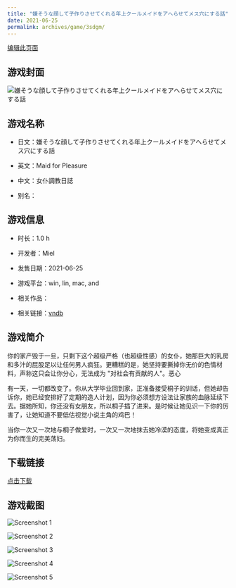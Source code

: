 ```yaml
---
title: "嫌そうな顔して子作りさせてくれる年上クールメイドをアヘらせてメス穴にする話"
date: 2021-06-25
permalink: archives/game/3sdgm/
---
```

[编辑此页面](https://github.com/ACG-3/ADV3-source/blob/main/source/_posts/%E5%AB%8C%E3%81%9D%E3%81%86%E3%81%AA%E9%A1%94%E3%81%97%E3%81%A6%E5%AD%90%E4%BD%9C%E3%82%8A%E3%81%95%E3%81%9B%E3%81%A6%E3%81%8F%E3%82%8C%E3%82%8B%E5%B9%B4%E4%B8%8A%E3%82%AF%E3%83%BC%E3%83%AB%E3%83%A1%E3%82%A4%E3%83%89%E3%82%92%E3%82%A2%E3%83%98%E3%82%89%E3%81%9B%E3%81%A6%E3%83%A1%E3%82%B9%E7%A9%B4%E3%81%AB%E3%81%99%E3%82%8B%E8%A9%B1.md)

## 游戏封面

![嫌そうな顔して子作りさせてくれる年上クールメイドをアヘらせてメス穴にする話](https://pan.timero.xyz/d/onedrive/img_lib_001/%E5%AB%8C%E3%81%9D%E3%81%86%E3%81%AA%E9%A1%94%E3%81%97%E3%81%A6%E5%AD%90%E4%BD%9C%E3%82%8A%E3%81%95%E3%81%9B%E3%81%A6%E3%81%8F%E3%82%8C%E3%82%8B%E5%B9%B4%E4%B8%8A%E3%82%AF%E3%83%BC%E3%83%AB%E3%83%A1%E3%82%A4%E3%83%89%E3%82%92%E3%82%A2%E3%83%98%E3%82%89%E3%81%9B%E3%81%A6%E3%83%A1%E3%82%B9%E7%A9%B4%E3%81%AB%E3%81%99%E3%82%8B%E8%A9%B1_cover.avif)


## 游戏名称

- 日文：嫌そうな顔して子作りさせてくれる年上クールメイドをアヘらせてメス穴にする話
- 英文：Maid for Pleasure
- 中文：女仆調教日誌

- 别名：


## 游戏信息

- 时长：1.0 h
- 开发者：Miel
- 发售日期：2021-06-25
- 游戏平台：win, lin, mac, and
- 相关作品：

- 相关链接：[vndb](https://vndb.org/v31334)


## 游戏简介

你的家产毁于一旦，只剩下这个超级严格（也超级性感）的女仆，她那巨大的乳房和多汁的屁股足以让任何男人疯狂。更糟糕的是，她坚持要撕掉你无价的色情材料，声称这只会让你分心，无法成为 "对社会有贡献的人"。恶心

有一天，一切都改变了。你从大学毕业回到家，正准备接受桐子的训话，但她却告诉你，她已经安排好了定期的造人计划，因为你必须想方设法让家族的血脉延续下去。据她所知，你还没有女朋友，所以桐子插了进来。是时候让她见识一下你的厉害了，让她知道不要低估视觉小说主角的鸡巴！

当你一次又一次地与桐子做爱时，一次又一次地抹去她冷漠的态度，将她变成真正为你而生的完美荡妇。




## 下载链接

[点击下载](https://pan.timero.xyz/onedrive/adv_lib_001/%E5%AB%8C%E3%81%9D%E3%81%86%E3%81%AA%E9%A1%94%E3%81%97%E3%81%A6%E5%AD%90%E4%BD%9C%E3%82%8A%E3%81%95%E3%81%9B%E3%81%A6%E3%81%8F%E3%82%8C%E3%82%8B%E5%B9%B4%E4%B8%8A%E3%82%AF%E3%83%BC%E3%83%AB%E3%83%A1%E3%82%A4%E3%83%89%E3%82%92%E3%82%A2%E3%83%98%E3%82%89%E3%81%9B%E3%81%A6%E3%83%A1%E3%82%B9%E7%A9%B4%E3%81%AB%E3%81%99%E3%82%8B%E8%A9%B1)


## 游戏截图


![Screenshot 1](https://pan.timero.xyz/d/onedrive/img_lib_001/%E5%AB%8C%E3%81%9D%E3%81%86%E3%81%AA%E9%A1%94%E3%81%97%E3%81%A6%E5%AD%90%E4%BD%9C%E3%82%8A%E3%81%95%E3%81%9B%E3%81%A6%E3%81%8F%E3%82%8C%E3%82%8B%E5%B9%B4%E4%B8%8A%E3%82%AF%E3%83%BC%E3%83%AB%E3%83%A1%E3%82%A4%E3%83%89%E3%82%92%E3%82%A2%E3%83%98%E3%82%89%E3%81%9B%E3%81%A6%E3%83%A1%E3%82%B9%E7%A9%B4%E3%81%AB%E3%81%99%E3%82%8B%E8%A9%B1_Screenshot_1.avif)

![Screenshot 2](https://pan.timero.xyz/d/onedrive/img_lib_001/%E5%AB%8C%E3%81%9D%E3%81%86%E3%81%AA%E9%A1%94%E3%81%97%E3%81%A6%E5%AD%90%E4%BD%9C%E3%82%8A%E3%81%95%E3%81%9B%E3%81%A6%E3%81%8F%E3%82%8C%E3%82%8B%E5%B9%B4%E4%B8%8A%E3%82%AF%E3%83%BC%E3%83%AB%E3%83%A1%E3%82%A4%E3%83%89%E3%82%92%E3%82%A2%E3%83%98%E3%82%89%E3%81%9B%E3%81%A6%E3%83%A1%E3%82%B9%E7%A9%B4%E3%81%AB%E3%81%99%E3%82%8B%E8%A9%B1_Screenshot_2.avif)

![Screenshot 3](https://pan.timero.xyz/d/onedrive/img_lib_001/%E5%AB%8C%E3%81%9D%E3%81%86%E3%81%AA%E9%A1%94%E3%81%97%E3%81%A6%E5%AD%90%E4%BD%9C%E3%82%8A%E3%81%95%E3%81%9B%E3%81%A6%E3%81%8F%E3%82%8C%E3%82%8B%E5%B9%B4%E4%B8%8A%E3%82%AF%E3%83%BC%E3%83%AB%E3%83%A1%E3%82%A4%E3%83%89%E3%82%92%E3%82%A2%E3%83%98%E3%82%89%E3%81%9B%E3%81%A6%E3%83%A1%E3%82%B9%E7%A9%B4%E3%81%AB%E3%81%99%E3%82%8B%E8%A9%B1_Screenshot_3.avif)

![Screenshot 4](https://pan.timero.xyz/d/onedrive/img_lib_001/%E5%AB%8C%E3%81%9D%E3%81%86%E3%81%AA%E9%A1%94%E3%81%97%E3%81%A6%E5%AD%90%E4%BD%9C%E3%82%8A%E3%81%95%E3%81%9B%E3%81%A6%E3%81%8F%E3%82%8C%E3%82%8B%E5%B9%B4%E4%B8%8A%E3%82%AF%E3%83%BC%E3%83%AB%E3%83%A1%E3%82%A4%E3%83%89%E3%82%92%E3%82%A2%E3%83%98%E3%82%89%E3%81%9B%E3%81%A6%E3%83%A1%E3%82%B9%E7%A9%B4%E3%81%AB%E3%81%99%E3%82%8B%E8%A9%B1_Screenshot_4.avif)

![Screenshot 5](https://pan.timero.xyz/d/onedrive/img_lib_001/%E5%AB%8C%E3%81%9D%E3%81%86%E3%81%AA%E9%A1%94%E3%81%97%E3%81%A6%E5%AD%90%E4%BD%9C%E3%82%8A%E3%81%95%E3%81%9B%E3%81%A6%E3%81%8F%E3%82%8C%E3%82%8B%E5%B9%B4%E4%B8%8A%E3%82%AF%E3%83%BC%E3%83%AB%E3%83%A1%E3%82%A4%E3%83%89%E3%82%92%E3%82%A2%E3%83%98%E3%82%89%E3%81%9B%E3%81%A6%E3%83%A1%E3%82%B9%E7%A9%B4%E3%81%AB%E3%81%99%E3%82%8B%E8%A9%B1_Screenshot_5.avif)

